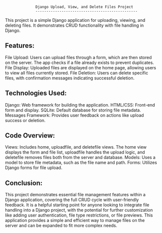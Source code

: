                   Django Upload, View, and Delete Files Project
                  -----------------------------------------------
This project is a simple Django application for uploading, viewing, and deleting files. It demonstrates CRUD functionality with file handling in Django.

Features:
---------
File Upload: Users can upload files through a form, which are then stored on the server. The app checks if a file already exists to prevent duplicates.
File Display: Uploaded files are displayed on the home page, allowing users to view all files currently stored.
File Deletion: Users can delete specific files, with confirmation messages indicating successful deletion.

Technologies Used:
------------------
Django: Web framework for building the application.
HTML/CSS: Front-end form and display.
SQLite: Default database for storing file metadata.
Messages Framework: Provides user feedback on actions like upload success or deletion.

Code Overview:
---------------
Views: Includes home, uploadfile, and deletefile views. The home view displays the form and file list, uploadfile handles the upload logic, and deletefile removes files both from the server and database.
Models: Uses a model to store file metadata, such as the file name and path.
Forms: Utilizes Django forms for file upload.

Conclusion:
---------------
This project demonstrates essential file management features within a Django application, covering the full CRUD cycle with user-friendly feedback.
It is a helpful starting point for anyone looking to integrate file handling into a Django project, with the potential for further customization like adding user authentication, file type restrictions, or file previews.
This application provides a simple and efficient way to manage files on the server and can be expanded to fit more complex needs.
